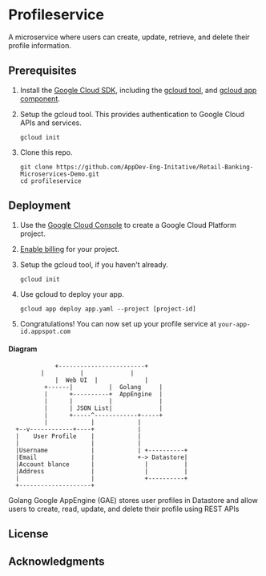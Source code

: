 
# Profileservice

A microservice where users can create, update, retrieve, and delete their profile information.

## Prerequisites

1. Install the [Google Cloud SDK](https://cloud.google.com/sdk/), including the [gcloud tool](https://cloud.google.com/sdk/gcloud/), and [gcloud app component](https://cloud.google.com/sdk/gcloud-app).

2. Setup the gcloud tool. This provides authentication to Google Cloud APIs and services.

   ```
   gcloud init
   ```

3. Clone this repo.

   ```
   git clone https://github.com/AppDev-Eng-Initative/Retail-Banking-Microservices-Demo.git
   cd profileservice
   ```


## Deployment

1.  Use the [Google Cloud Console](https://console.cloud.google.com/) to create a Google Cloud Platform project.
2.  [Enable billing](https://support.google.com/cloud/answer/6293499#enable-billing) for your project.
    
3.  Setup the gcloud tool, if you haven't already.
    
    ```
    gcloud init
    ```
    
 
4.  Use gcloud to deploy your app.
    
    ```
    gcloud app deploy app.yaml --project [project-id]
    ```
    
5.  Congratulations! You can now set up your profile service at  `your-app-id.appspot.com`



#### Diagram

	             +------------------------+     
		     |          |             |  
	             |  Web UI  |             |                  
              +------|          |  Golang     |                                     
              |      +----------+  AppEngine  |
              |      |          |             |
              |      | JSON List|             |
              |      +-----^------------+-----+
              |            |            |                          
      +--v------------+----+            |                   
      |    User Profile    |            |                           
      |                    |            |                            
      |Username            |            | +----------+                              
      |Email               |            +-> Datastore|                              
      |Account blance      |              |          |                              
      |Address             |              |          |                              
      |                    |              +----------+                              
      +--------------------+    

Golang Google AppEngine (GAE) stores user profiles in Datastore and allow users to create, read, update, and delete their profile using REST APIs


## License



## Acknowledgments

